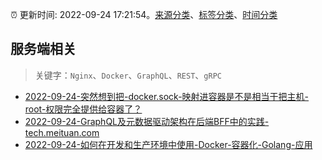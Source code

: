 :alarm_clock: 更新时间: 2022-09-24 17:21:54。[来源分类](../README.md)、[标签分类](../TAGS.md)、[时间分类](../TIMELINE.md)

## 服务端相关


> 关键字：`Nginx`、`Docker`、`GraphQL`、`REST`、`gRPC`



- [2022-09-24-突然想到把-docker.sock-映射进容器是不是相当于把主机-root-权限完全提供给容器了？](https://www.v2ex.com/t/882700) 
- [2022-09-24-GraphQL及元数据驱动架构在后端BFF中的实践-tech.meituan.com](https://blogread.cn/news/go.php?idItem=15395&url=https%3A%2F%2Ftech.meituan.com%2F2021%2F05%2F06%2Fbff-graphql.html%3Fcomefrom%3Dhttps%253A%252F%252Fblogread.cn%252Fnews%252F) 
- [2022-09-24-如何在开发和生产环境中使用-Docker-容器化-Golang-应用](https://toutiao.io/k/1nxc1nx) 